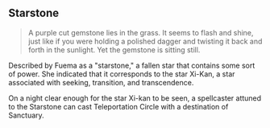 ## Starstone

> A purple cut gemstone lies in the grass. It seems to flash and shine, just like if you were holding a polished dagger and twisting it back and forth in the sunlight. Yet the gemstone is sitting still.

Described by Fuema as a "starstone," a fallen star that contains some sort of power. She indicated that it corresponds to the star Xi-Kan, a star associated with seeking, transition, and transcendence.

On a night clear enough for the star Xi-kan to be seen, a spellcaster attuned to the Starstone can cast Teleportation Circle with a destination of Sanctuary.